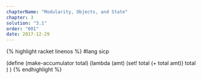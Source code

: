 ```yaml
---
chapterName: "Modularity, Objects, and State"
chapter: 3
solution: "3.1"
order: "001"
date: 2017-12-29 
---
```


{% highlight racket linenos %}
#lang sicp

(define (make-accumulator total)
  (lambda (amt)
    (set! total (+ total amt))
    total
  )
)
{% endhighlight %}
